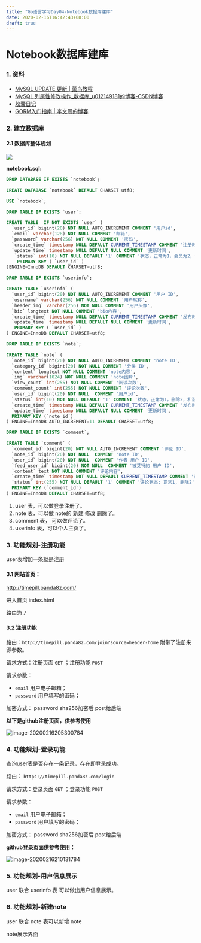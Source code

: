 ```yaml
---
title: "Go语言学习Day04-Notebook数据库建库"
date: 2020-02-16T16:42:43+08:00
draft: true
---
```


# Notebook数据库建库

### 1. 资料

* [MySQL UPDATE 更新 | 菜鸟教程](https://www.runoob.com/mysql/mysql-update-query.html)
* [MySQL 列属性修改操作_数据库_u012149181的博客-CSDN博客](https://blog.csdn.net/u012149181/article/details/80336793)
* [胶囊日记](http://timepill.net/)
* [GORM入门指南 | 李文周的博客](https://www.liwenzhou.com/posts/Go/gorm/)

### 2. 建立数据库

#### 2.1 数据库整体规划

![](https://tva1.sinaimg.cn/large/0082zybpgy1gbydkwmd72j31l40k4tb4.jpg)

**notebook.sql:**


```sql
DROP DATABASE IF EXISTS `notebook`;

CREATE DATABASE `notebook` DEFAULT CHARSET utf8;

USE `notebook`;

DROP TABLE IF EXISTS `user`;

CREATE TABLE  IF NOT EXISTS `user` (
  `user_id` bigint(20) NOT NULL AUTO_INCREMENT COMMENT '用户id',
  `email` varchar(128) NOT NULL COMMENT '邮箱',
  `password` varchar(256) NOT NULL COMMENT '密码',
  `create_time` timestamp NULL DEFAULT CURRENT_TIMESTAMP COMMENT '注册时间',
  `update_time` timestamp NULL DEFAULT NULL COMMENT '更新时间',
   `status` int(10) NOT NULL DEFAULT '1' COMMENT '状态，正常为1，会员为2，试用3，过期4',
    PRIMARY KEY ( `user_id` )
)ENGINE=InnoDB DEFAULT CHARSET=utf8;

DROP TABLE IF EXISTS `userinfo`;

CREATE TABLE `userinfo` (
  `user_id` bigint(20) NOT NULL AUTO_INCREMENT COMMENT '用户 ID',
  `username` varchar(256) NOT NULL COMMENT '用户昵称',
  `header_img` varchar(256) NOT NULL COMMENT '用户头像',
  `bio` longtext NOT NULL COMMENT 'bio内容',
  `create_time` timestamp NULL DEFAULT CURRENT_TIMESTAMP COMMENT '发布时间',
  `update_time` timestamp NULL DEFAULT NULL COMMENT '更新时间',
   PRIMARY KEY ( `user_id` )
) ENGINE=InnoDB DEFAULT CHARSET=utf8;

DROP TABLE IF EXISTS `note`;

CREATE TABLE `note` (
  `note_id` bigint(20) NOT NULL AUTO_INCREMENT COMMENT 'note ID',
  `category_id` bigint(20) NOT NULL COMMENT '分类 ID',
  `content` longtext NOT NULL COMMENT 'note内容',
  `img` varchar(1024) NOT NULL COMMENT 'note图片',
  `view_count` int(255) NOT NULL COMMENT '阅读次数',
  `comment_count` int(255) NOT NULL COMMENT '评论次数',
  `user_id` bigint(20) NOT NULL  COMMENT '用户id',
  `status` int(10) NOT NULL DEFAULT '1' COMMENT '状态，正常为1，删除2，和谐3',
  `create_time` timestamp NULL DEFAULT CURRENT_TIMESTAMP COMMENT '发布时间',
  `update_time` timestamp NULL DEFAULT NULL COMMENT '更新时间',
  PRIMARY KEY (`note_id`)
) ENGINE=InnoDB AUTO_INCREMENT=11 DEFAULT CHARSET=utf8;

DROP TABLE IF EXISTS `comment`;

CREATE TABLE `comment` (
  `comment_id` bigint(20) NOT NULL AUTO_INCREMENT COMMENT '评论 ID',
  `note_id` bigint(20) NOT NULL  COMMENT 'note ID',
  `user_id` bigint(20) NOT NULL  COMMENT '作者 用户 ID',
  `feed_user_id` bigint(20) NOT NULL  COMMENT '被艾特的 用户 ID',
  `content` text NOT NULL COMMENT '评论内容',
  `create_time` timestamp NOT NULL DEFAULT CURRENT_TIMESTAMP COMMENT '评论发布时间',
  `status` int(255) NOT NULL DEFAULT '1' COMMENT '评论状态: 正常1, 删除2',
  PRIMARY KEY (`comment_id`)
) ENGINE=InnoDB DEFAULT CHARSET=utf8;
```

1. user 表，可以做登录注册了。
2. note 表，可以做 note的 新建 修改 删除了。
3. comment 表， 可以做评论了。
4. userinfo 表，可以个人主页了。

### 3. 功能规划-注册功能

user表增加一条就是注册



#### 3.1 网站首页：

http://timepill.panda8z.com/

进入首页 index.html

路由为 `/`



#### 3.2 注册功能

路由：`http://timepill.panda8z.com/join?source=header-home`  附带了注册来源参数。

请求方式：注册页面 `GET` ；注册功能 `POST`

请求参数：

* `email` 用户电子邮箱；
* `password` 用户填写的密码；

加密方式： password sha256加密后 post给后端



**以下是github注册页面，供参考使用**

![image-20200216205300784](https://tva1.sinaimg.cn/large/0082zybpgy1gbyjan060tj311n0u0tdz.jpg)

### 4. 功能规划-登录功能

查询user表是否存在一条记录，存在即登录成功。

路由： `https://timepill.panda8z.com/login`

请求方式：登录页面 `GET` ；登录功能 `POST`

请求参数：

* `email` 用户电子邮箱；
* `password` 用户填写的密码；

加密方式： password sha256加密后 post给后端



**github登录页面供参考使用：**

![image-20200216210131784](https://tva1.sinaimg.cn/large/0082zybpgy1gbyjjgsewxj30hu0ny0tw.jpg)

### 5. 功能规划-用户信息展示

user 联合 userinfo 表 可以做出用户信息展示。

### 6. 功能规划-新建note

user 联合 note 表可以新增 note

note展示界面